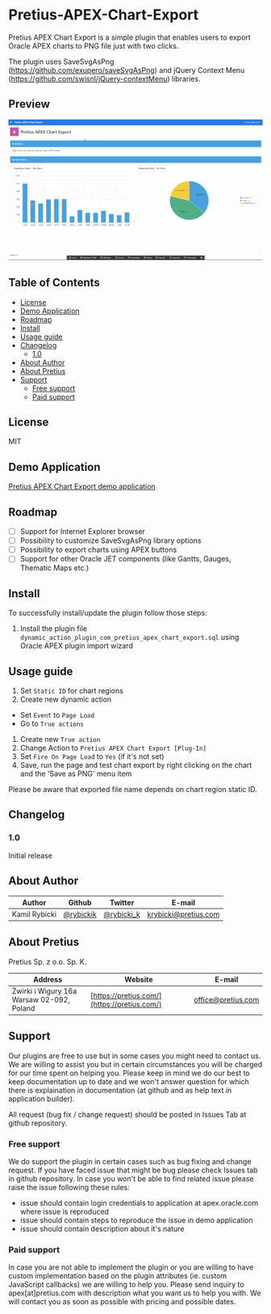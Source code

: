 # Pretius-APEX-Chart-Export
Pretius APEX Chart Export is a simple plugin that enables users to export Oracle APEX charts to PNG file just with two clicks.

The plugin uses SaveSvgAsPng (https://github.com/exupero/saveSvgAsPng) and jQuery Context Menu (https://github.com/swisnl/jQuery-contextMenu) libraries.

## Preview
![](/pretius_apex_chart_export_preview.gif?raw=true)

## Table of Contents
- [License](#license)
- [Demo Application](#demo-application)
- [Roadmap](#roadmap)
- [Install](#install)
- [Usage guide](#usage-guide)
- [Changelog](#changelog)
  - [1.0](#10)
- [About Author](#about-author)
- [About Pretius](#about-pretius)
- [Support](#support)
  - [Free support](#free-support)
  - [Paid support](#paid-support)

## License
MIT

## Demo Application
[Pretius APEX Chart Export demo application](https://apex.oracle.com/pls/apex/krybicki/r/pretius-apex-chart-export)

## Roadmap
* [ ] Support for Internet Explorer browser
* [ ] Possibility to customize SaveSvgAsPng library options
* [ ] Possibility to export charts using APEX buttons
* [ ] Support for other Oracle JET components (like Gantts, Gauges, Thematic Maps etc.)

## Install
To successfully install/update the plugin follow those steps:
1. Install the plugin file `dynamic_action_plugin_com_pretius_apex_chart_export.sql` using Oracle APEX plugin import wizard

## Usage guide
1. Set `Static ID` for chart regions
1. Create new dynamic action
  * Set `Event` to `Page Load`
  * Go to `True actions`
1. Create new `True action`
1. Change Action to `Pretius APEX Chart Export [Plug-In]`
1. Set `Fire On Page Load` to `Yes` (if it's not set)
1. Save, run the page and test chart export by right clicking on the chart and the 'Save as PNG' menu item

Please be aware that exported file name depends on chart region static ID. 

## Changelog

### 1.0
Initial release

## About Author
Author            | Github                                       | Twitter                                       | E-mail
------------------|----------------------------------------------|-----------------------------------------------|----------------------------------------------------
Kamil Rybicki | [@rybickik](https://github.com/rybickik) | [@rybicki_k](https://twitter.com/rybicki_k) | krybicki@pretius.com

## About Pretius
Pretius Sp. z o.o. Sp. K.

Address | Website | E-mail
--------|---------|-------
Żwirki i Wigury 16a Warsaw 02-092, Poland | [https://pretius.com/](https://pretius.com/) | [office@pretius.com](mailto:office@pretius.com)

## Support
Our plugins are free to use but in some cases you might need to contact us. We are willing to assist you but in certain circumstances you will be charged for our time spent on helping you. Please keep in mind we do our best to keep documentation up to date and we won't answer question for which there is explaination in documentation (at github and as help text in application builder).

All request (bug fix / change request) should be posted in Issues Tab at github repository.

### Free support
We do support the plugin in certain cases such as bug fixing and change request. If you have faced issue that might be bug please check Issues tab in github repository. In case you won't be able to find related issue please raise the issue following these rules:

* issue should contain login credentials to application at apex.oracle.com where issue is reproduced
* issue should contain steps to reproduce the issue in demo application
* issue should contain description about it's nature

### Paid support
In case you are not able to implement the plugin or you are willing to have custom implementation based on the plugin attributes (ie. custom JavaScript callbacks) we are willing to help you. Please send inquiry to apex[at]pretius.com with description what you want us to help you with. We will contact you as soon as possible with pricing and possible dates.

